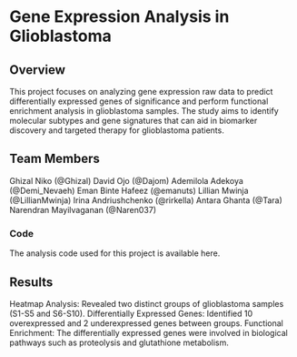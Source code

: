 # Gene Expression Analysis in Glioblastoma
## Overview
This project focuses on analyzing gene expression raw data to predict differentially expressed genes of significance and perform functional enrichment analysis in glioblastoma samples. The study aims to identify molecular subtypes and gene signatures that can aid in biomarker discovery and targeted therapy for glioblastoma patients.

## Team Members
Ghizal Niko (@Ghizal)
David Ojo (@Dajom)
Ademilola Adekoya (@Demi_Nevaeh)
Eman Binte Hafeez (@emanuts)
Lillian Mwinja (@LillianMwinja)
Irina Andriushchenko (@rirkella)
Antara Ghanta (@Tara)
Narendran Mayilvaganan (@Naren037)
### Code
The analysis code used for this project is available here.


## Results
Heatmap Analysis: Revealed two distinct groups of glioblastoma samples (S1-S5 and S6-S10).
Differentially Expressed Genes: Identified 10 overexpressed and 2 underexpressed genes between groups.
Functional Enrichment: The differentially expressed genes were involved in biological pathways such as proteolysis and glutathione metabolism.
